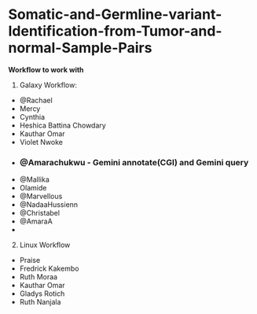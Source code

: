 # Somatic-and-Germline-variant-Identification-from-Tumor-and-normal-Sample-Pairs


**Workflow to work with**

1. Galaxy Workflow:
- @Rachael 
- Mercy
- Cynthia
- Heshica Battina Chowdary
- Kauthar Omar
-  Violet Nwoke
- ### **@Amarachukwu - Gemini annotate(CGI) and Gemini query**
- @Mallika
- Olamide 
- @Marvellous
- @NadaaHussienn
- @Christabel
- @AmaraA
- 

2. Linux Workflow
- Praise 
- Fredrick Kakembo
- Ruth Moraa
- Kauthar Omar
- Gladys Rotich
- Ruth Nanjala


